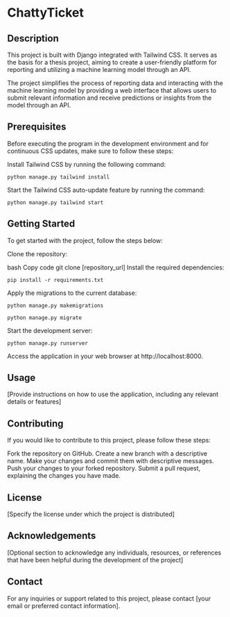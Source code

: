# ChattyTicket
## Description
This project is built with Django integrated with Tailwind CSS. It serves as the basis for a thesis project, aiming to create a user-friendly platform for reporting and utilizing a machine learning model through an API.

The project simplifies the process of reporting data and interacting with the machine learning model by providing a web interface that allows users to submit relevant information and receive predictions or insights from the model through an API.

## Prerequisites
Before executing the program in the development environment and for continuous CSS updates, make sure to follow these steps:

Install Tailwind CSS by running the following command:

```
python manage.py tailwind install
```
Start the Tailwind CSS auto-update feature by running the command:

```
python manage.py tailwind start
```
## Getting Started
To get started with the project, follow the steps below:

Clone the repository:

bash
Copy code
git clone [repository_url]
Install the required dependencies:

```
pip install -r requirements.txt
```
Apply the migrations to the current database:

```
python manage.py makemigrations
```
```
python manage.py migrate
```
Start the development server:


```
python manage.py runserver
```
Access the application in your web browser at http://localhost:8000.

## Usage
[Provide instructions on how to use the application, including any relevant details or features]

## Contributing
If you would like to contribute to this project, please follow these steps:

Fork the repository on GitHub.
Create a new branch with a descriptive name.
Make your changes and commit them with descriptive messages.
Push your changes to your forked repository.
Submit a pull request, explaining the changes you have made.
## License
[Specify the license under which the project is distributed]

## Acknowledgements
[Optional section to acknowledge any individuals, resources, or references that have been helpful during the development of the project]

## Contact
For any inquiries or support related to this project, please contact [your email or preferred contact information].
